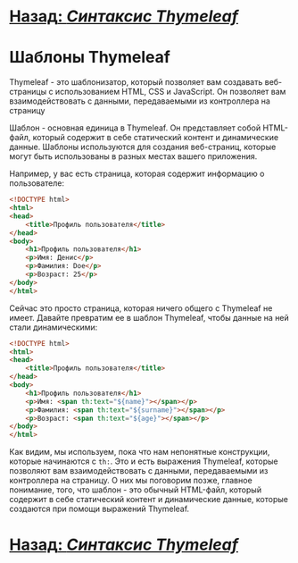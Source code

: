 # [**Назад**: *Синтаксис Thymeleaf*](thymeleaf-syntax.md)

# Шаблоны Thymeleaf

Thymeleaf - это шаблонизатор, который позволяет вам создавать веб-страницы с использованием HTML, CSS и JavaScript. Он позволяет вам взаимодействовать с данными, передаваемыми из контроллера на страницу

Шаблон - основная единица в Thymeleaf. Он представляет собой HTML-файл, который содержит в себе статический контент и динамические данные. Шаблоны используются для создания веб-страниц, которые могут быть использованы в разных местах вашего приложения.

Например, у вас есть страница, которая содержит информацию о пользователе:

```html
<!DOCTYPE html>
<html>
<head>
    <title>Профиль пользователя</title>
</head>
<body>
    <h1>Профиль пользователя</h1>
    <p>Имя: Денис</p>
    <p>Фамилия: Doe</p>
    <p>Возраст: 25</p>
</body>
</html>
```

Сейчас это просто страница, которая ничего общего с Thymeleaf не имеет. Давайте превратим ее в шаблон Thymeleaf, чтобы данные на ней стали динамическими:

```html
<!DOCTYPE html>
<html>
<head>
    <title>Профиль пользователя</title>
</head>
<body>
    <h1>Профиль пользователя</h1>
    <p>Имя: <span th:text="${name}"></span></p>
    <p>Фамилия: <span th:text="${surname}"></span></p>
    <p>Возраст: <span th:text="${age}"></span></p>
</body>
</html>
```

Как видим, мы используем, пока что нам непонятные конструкции, которые начинаются с `th:`. Это и есть выражения Thymeleaf, которые позволяют вам взаимодействовать с данными, передаваемыми из контроллера на страницу. О них мы поговорим позже, главное понимание, того, что шаблон - это обычный HTML-файл, который содержит в себе статический контент и динамические данные, которые создаются при помощи выражений Thymeleaf.

# [**Назад**: *Синтаксис Thymeleaf*](thymeleaf-syntax.md)